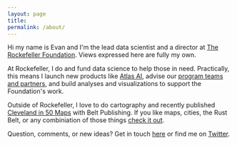 ```yaml
---
layout: page
title: 
permalink: /about/
---
```


Hi my name is Evan and I'm the lead data scientist and a director at <a href = "https://www.rockefellerfoundation.org/" target = "_blank">The Rockefeller Foundation</a>. Views expressed here are fully my own.

At Rockefeller, I do and fund data science to help those in need. Practically, this means I launch new products like <a href = "https://www.atlasai.co/" target = "_blank">Atlas AI</a>, advise our <a href = "https://www.rockefellerfoundation.org/our-work/initiatives/e-guide/" target = "_blank"> program teams and partners</a>, and build analyses and visualizations to support the Foundation's work.

Outside of Rockefeller, I love to do cartography and recently published <a href = "https://beltpublishing.com/products/cleveland-in-50-maps" target = "_blank">Cleveland in 50 Maps</a> with Belt Publishing. If you like maps, cities, the Rust Belt, or any combiniation of those things <a href = "https://beltpublishing.com/products/cleveland-in-50-maps" target = "_blank">check it out</a>. 


Question, comments, or new ideas? Get in touch [here](http://etachov.github.io/contact/) or find me on <a href = "https://twitter.com/EvanTachovsky" target = "_blank">Twitter</a>.
